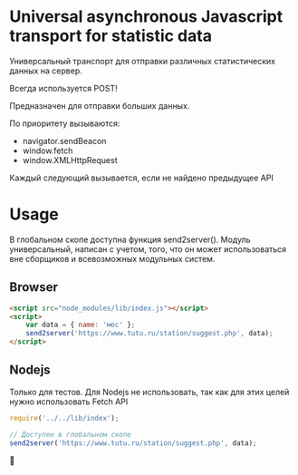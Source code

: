 # Universal asynchronous Javascript transport for statistic data

Универсальный транспорт для отправки различных статистических данных на сервер.

Всегда используется POST!

Предназначен для отправки больших данных.

По приоритету вызываются:
- navigator.sendBeacon
- window.fetch
- window.XMLHttpRequest

Каждый следующий вызывается, если не найдено предыдущее API

# Usage
В глобальном скопе доступна функция send2server(). Модуль универсальный, написан с учетом, того, что он может использоваться
вне сборщиков и всевозможных модульных систем.

## Browser

```html
<script src="node_modules/lib/index.js"></script>
<script>
    var data = { name: 'мос' };
    send2server('https://www.tutu.ru/station/suggest.php', data);
</script>
```

## Nodejs
Только для тестов. Для Nodejs не использовать, так как для этих целей нужно использовать Fetch API

```js
require('../../lib/index');

// Доступен в глобальном скопе
send2server('https://www.tutu.ru/station/suggest.php', data);
```

💂
